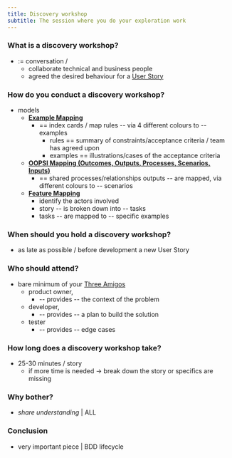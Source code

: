 ```yaml
---
title: Discovery workshop
subtitle: The session where you do your exploration work
---
```


### What is a discovery workshop?

* := conversation / 
  * collaborate technical and business people
  * agreed the desired behaviour for a [User Story](/docs/terms/user-story/)

### How do you conduct a discovery workshop?

* models
  * [**Example Mapping**](/docs/bdd/example-mapping/)
    * == index cards / map rules -- via 4 different colours to -- examples 
      * rules == summary of constraints/acceptance criteria / team has agreed upon
      * examples == illustrations/cases of the acceptance criteria
  * [**OOPSI Mapping (Outcomes, Outputs, Processes, Scenarios, Inputs)**](https://jennyjmar.com/2016/04/16/bdd-discovery-and-oopsi/)
    * == shared processes/relationships outputs -- are mapped, via different colours to -- scenarios
  * [**Feature Mapping**](https://johnfergusonsmart.com/feature-mapping-a-simpler-path-from-stories-to-executable-acceptance-criteria/)
    * identify the actors involved
    * story -- is broken down into -- tasks
    * tasks -- are mapped to -- specific examples

### When should you hold a discovery workshop?

* as late as possible / before development a new User Story

### Who should attend?

* bare minimum of your [Three Amigos](/docs/bdd/who-does-what/#the-three-amigos/)
  * product owner,
    * -- provides -- the context of the problem
  * developer,
    * -- provides -- a plan to build the solution
  * tester
    * -- provides -- edge cases

### How long does a discovery workshop take?

* 25-30 minutes / story
  * if more time is needed -> break down the story or specifics are missing

### Why bother?

* *share understanding* | ALL

### Conclusion

* very important piece | BDD lifecycle
